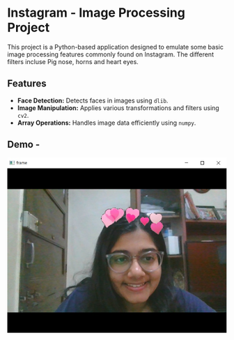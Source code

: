 # Instagram - Image Processing Project

This project is a Python-based application designed to emulate some basic image processing features commonly found on Instagram. The different filters incluse Pig nose, horns and heart eyes. 

## Features

- **Face Detection:** Detects faces in images using `dlib`.
- **Image Manipulation:** Applies various transformations and filters using `cv2`.
- **Array Operations:** Handles image data efficiently using `numpy`.

## Demo - <br>
![](Heartcrown.jpg)

